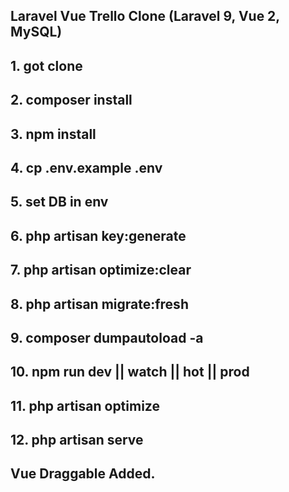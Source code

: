 ## Laravel Vue Trello Clone (Laravel 9, Vue 2, MySQL) 

## 1. got clone

## 2. composer install

## 3. npm install

## 4. cp .env.example .env

## 5. set DB in env

## 6. php artisan key:generate

## 7. php artisan optimize:clear

## 8. php artisan migrate:fresh

## 9. composer dumpautoload -a

## 10. npm run dev || watch || hot || prod

## 11. php artisan optimize

## 12. php artisan serve


## Vue Draggable Added.